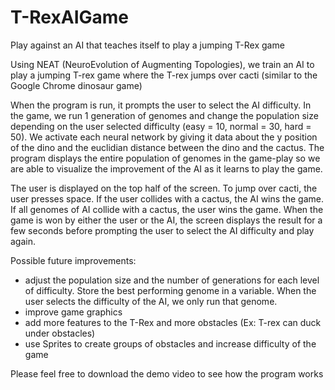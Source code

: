 # T-RexAIGame
Play against an AI that teaches itself to play a jumping T-Rex game

Using NEAT (NeuroEvolution of Augmenting Topologies), we train an AI to play a jumping T-rex game where the T-rex jumps over cacti (similar to the Google Chrome dinosaur game)

When the program is run, it prompts the user to select the AI difficulty. In the game, we run 1 generation of genomes and change the population size depending on the user selected difficulty (easy = 10, normal = 30, hard = 50). We activate each neural network by giving it data about the y position of the dino and the euclidian distance between the dino and the cactus. The program displays the entire population of genomes in the game-play so we are able to visualize the improvement of the AI as it learns to play the game.

The user is displayed on the top half of the screen.
To jump over cacti, the user presses space.
If the user collides with a cactus, the AI wins the game.
If all genomes of AI collide with a cactus, the user wins the game.
When the game is won by either the user or the AI, the screen displays the result for a few seconds before prompting the user to select the AI difficulty and play again.

Possible future improvements:
- adjust the population size and the number of generations for each level of difficulty. Store the best performing genome in a variable. When the user selects the difficulty of the AI, we only run that genome.
- improve game graphics
- add more features to the T-Rex and more obstacles (Ex: T-rex can duck under obstacles)
- use Sprites to create groups of obstacles and increase difficulty of the game

Please feel free to download the demo video to see how the program works
